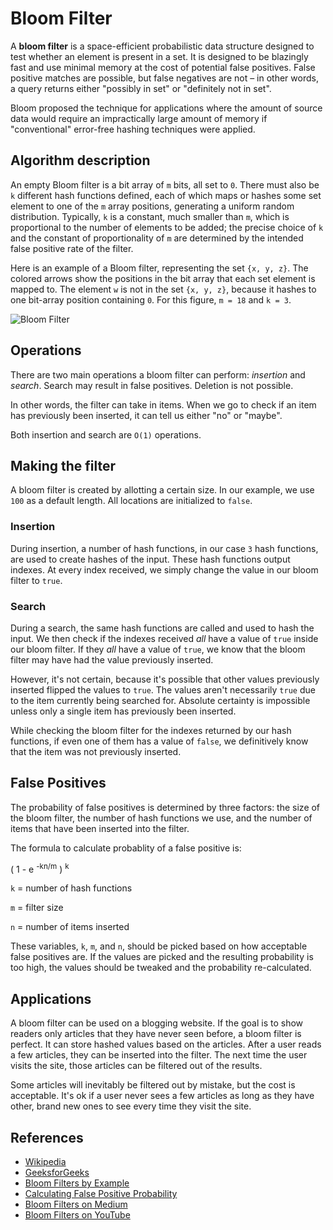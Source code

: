 # Bloom Filter

A **bloom filter** is a space-efficient probabilistic 
data structure designed to test whether an element 
is present in a set. It is designed to be blazingly 
fast and use minimal memory at the cost of potential
false positives. False positive matches are possible,
but false negatives are not – in other words, a query
returns either "possibly in set" or "definitely not in set".

Bloom proposed the technique for applications where the 
amount of source data would require an impractically large
amount of memory if "conventional" error-free hashing 
techniques were applied.

## Algorithm description

An empty Bloom filter is a bit array of `m` bits, all 
set to `0`. There must also be `k` different hash functions
defined, each of which maps or hashes some set element to 
one of the `m` array positions, generating a uniform random 
distribution. Typically, `k` is a constant, much smaller 
than `m`, which is proportional to the number of elements 
to be added; the precise choice of `k` and the constant of 
proportionality of `m` are determined by the intended 
false positive rate of the filter.

Here is an example of a Bloom filter, representing the 
set `{x, y, z}`. The colored arrows show the positions 
in the bit array that each set element is mapped to. The 
element `w` is not in the set `{x, y, z}`, because it 
hashes to one bit-array position containing `0`. For 
this figure, `m = 18` and `k = 3`.

![Bloom Filter](https://upload.wikimedia.org/wikipedia/commons/a/ac/Bloom_filter.svg)

## Operations

There are two main operations a bloom filter can
perform: _insertion_ and _search_. Search may result in
false positives. Deletion is not possible.

In other words, the filter can take in items. When
we go to check if an item has previously been
inserted, it can tell us either "no" or "maybe".

Both insertion and search are `O(1)` operations.

## Making the filter

A bloom filter is created by allotting a certain size.
In our example, we use `100` as a default length. All
locations are initialized to `false`.

### Insertion

During insertion, a number of hash functions,
in our case `3` hash functions, are used to create
hashes of the input. These hash functions output
indexes. At every index received, we simply change
the value in our bloom filter to `true`.

### Search

During a search, the same hash functions are called
and used to hash the input. We then check if the
indexes received _all_ have a value of `true` inside
our bloom filter. If they _all_ have a value of
`true`, we know that the bloom filter may have had
the value previously inserted.

However, it's not certain, because it's possible
that other values previously inserted flipped the
values to `true`. The values aren't necessarily
`true` due to the item currently being searched for.
Absolute certainty is impossible unless only a single
item has previously been inserted.

While checking the bloom filter for the indexes
returned by our hash functions, if even one of them
has a value of `false`, we definitively know that the
item was not previously inserted.

## False Positives

The probability of false positives is determined by
three factors: the size of the bloom filter, the
number of hash functions we use, and the number
of items that have been inserted into the filter.

The formula to calculate probablity of a false positive is:

( 1 - e <sup>-kn/m</sup> ) <sup>k</sup>

`k` = number of hash functions

`m` = filter size

`n` = number of items inserted

These variables, `k`, `m`, and `n`, should be picked based
on how acceptable false positives are. If the values
are picked and the resulting probability is too high,
the values should be tweaked and the probability
re-calculated.

## Applications

A bloom filter can be used on a blogging website. If
the goal is to show readers only articles that they
have never seen before, a bloom filter is perfect.
It can store hashed values based on the articles. After
a user reads a few articles, they can be inserted into
the filter. The next time the user visits the site,
those articles can be filtered out of the results.

Some articles will inevitably be filtered out by mistake,
but the cost is acceptable. It's ok if a user never sees
a few articles as long as they have other, brand new ones
to see every time they visit the site.

## References

- [Wikipedia](https://en.wikipedia.org/wiki/Bloom_filter)
- [GeeksforGeeks](https://www.geeksforgeeks.org/bloom-filters-introduction-and-python-implementation/)
- [Bloom Filters by Example](http://llimllib.github.io/bloomfilter-tutorial/)
- [Calculating False Positive Probability](https://hur.st/bloomfilter/?n=4&p=&m=18&k=3)
- [Bloom Filters on Medium](https://blog.medium.com/what-are-bloom-filters-1ec2a50c68ff)
- [Bloom Filters on YouTube](https://www.youtube.com/watch?v=bEmBh1HtYrw)
